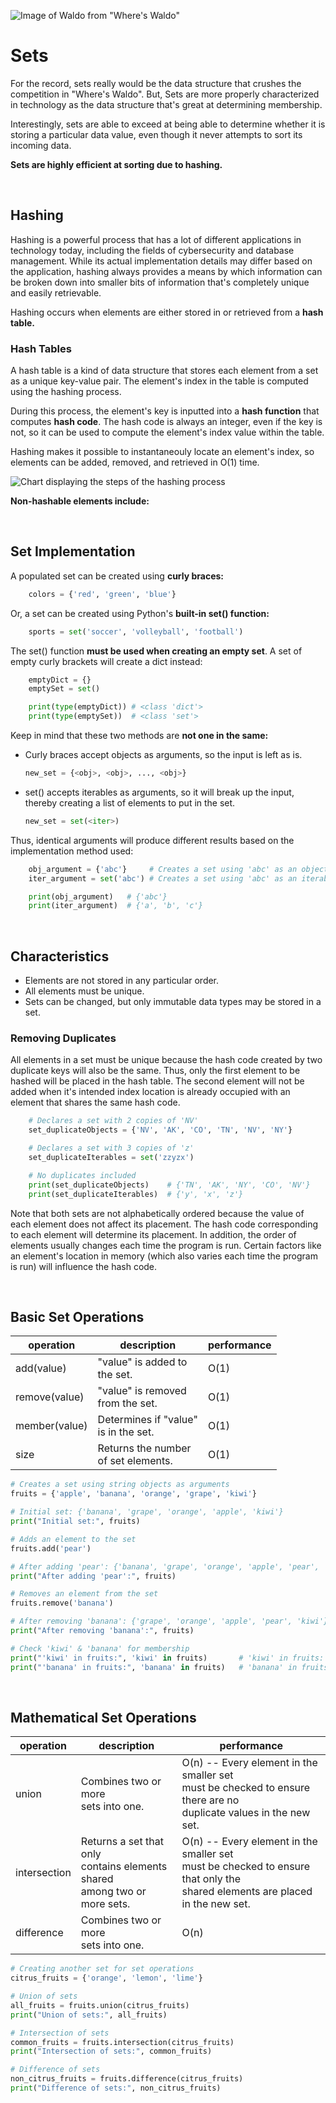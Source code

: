 ![Image of Waldo from "Where's Waldo"](../images/sets_intro.jpg)

# Sets
For the record, sets really would be the data structure that crushes the competition in "Where's Waldo". But, Sets are more properly characterized in technology as the data structure that's great at determining membership.
 
Interestingly, sets are able to exceed at being able to determine whether it is storing a particular data value, even though it never attempts to sort its incoming data.  

**Sets are highly efficient at sorting due to hashing.**

&nbsp;
## Hashing
Hashing is a powerful process that has a lot of different applications in technology today, including the fields of cybersecurity and database management. While its actual implementation details may differ based on the application, hashing always provides a means by which information can be broken down into smaller bits of information that's completely unique and easily retrievable.

Hashing occurs when elements are either stored in or retrieved from a **hash table.**

### Hash Tables
A hash table is a kind of data structure that stores each element from a set as a unique key-value pair. The element's index in the table is computed using the hashing process. 

During this process, the element's key is inputted into a **hash function** that computes **hash code**. The hash code is always an integer, even if the key is not, so it can be used to compute the element's index value within the table. 

Hashing makes it possible to instantaneouly locate an element's index, so elements can be added, removed, and retrieved in O(1) time. 

![Chart displaying the steps of the hashing process](../images/hashing_process.jpg)

**Non-hashable elements include:**

&nbsp;
## Set Implementation
A populated set can be created using **curly braces:**

```python
    colors = {'red', 'green', 'blue'}
```

Or, a set can be created using Python's **built-in set() function:** 

```python
    sports = set('soccer', 'volleyball', 'football')
```

The set() function **must be used when creating an empty set**. A
set of empty curly brackets will create a dict instead:
```python
    emptyDict = {}
    emptySet = set()

    print(type(emptyDict)) # <class 'dict'>
    print(type(emptySet))  # <class 'set'>
```

Keep in mind that these two methods are **not one in the same:**
* Curly braces accept objects as arguments, so the input is left as is.
    ```python
    new_set = {<obj>, <obj>, ..., <obj>}
    ```
* set() accepts iterables as arguments, so it will break up the input, 
thereby creating a list of elements to put in the set.
    ```python
    new_set = set(<iter>)
    ```

Thus, identical arguments will produce different results based
on the implementation method used:
```python
    obj_argument = {'abc'}     # Creates a set using 'abc' as an object
    iter_argument = set('abc') # Creates a set using 'abc' as an iterable

    print(obj_argument)   # {'abc'}
    print(iter_argument)  # {'a', 'b', 'c'}
```

&nbsp;
## Characteristics 
* Elements are not stored in any particular order.
* All elements must be unique.
* Sets can be changed, but only immutable data types may be stored in a set.


### Removing Duplicates
All elements in a set must be unique because the hash code created
by two duplicate keys will also be the same. Thus, only the first
element to be hashed will be placed in the hash table. The second element
will not be added when it's intended index location is already occupied
with an element that shares the same hash code.

```python
    # Declares a set with 2 copies of 'NV'
    set_duplicateObjects = {'NV', 'AK', 'CO', 'TN', 'NV', 'NY'}    

    # Declares a set with 3 copies of 'z'  
    set_duplicateIterables = set('zzyzx') 

    # No duplicates included
    print(set_duplicateObjects)    # {'TN', 'AK', 'NY', 'CO', 'NV'}
    print(set_duplicateIterables)  # {'y', 'x', 'z'}
```
Note that both sets are not alphabetically ordered because
the value of each element does not affect its placement. The
hash code corresponding to each element will determine its
placement. In addition, the order of elements usually changes
each time the program is run. Certain factors like an element's 
location in memory (which also varies each time the program is
run) will influence the hash code.

&nbsp;
## Basic Set Operations 
  operation   |     description     | performance
------------- | ------------------- | -------------
add(value)    | "value" is added to<br>the set. |  O(1)
remove(value) | "value" is removed<br>from the set.  |  O(1)
member(value) | Determines if "value"<br>is in the set.   |  O(1)
size          | Returns the number<br>of set elements.   |  O(1)

```python
# Creates a set using string objects as arguments
fruits = {'apple', 'banana', 'orange', 'grape', 'kiwi'}

# Initial set: {'banana', 'grape', 'orange', 'apple', 'kiwi'}
print("Initial set:", fruits) 

# Adds an element to the set
fruits.add('pear')

# After adding 'pear': {'banana', 'grape', 'orange', 'apple', 'pear', 'kiwi'}
print("After adding 'pear':", fruits)

# Removes an element from the set
fruits.remove('banana')

# After removing 'banana': {'grape', 'orange', 'apple', 'pear', 'kiwi'}
print("After removing 'banana':", fruits)

# Check 'kiwi' & 'banana' for membership
print("'kiwi' in fruits:", 'kiwi' in fruits)       # 'kiwi' in fruits: True
print("'banana' in fruits:", 'banana' in fruits)   # 'banana' in fruits: False
```

&nbsp;
## Mathematical Set Operations 
  operation   |     description     | performance
------------- | ------------------- | -------------
union         | Combines two or more<br>sets into one.   | O(n) -- Every element in the smaller set<br>must be checked to ensure there are no<br>duplicate values in the new set.
intersection  | Returns a set that only<br>contains elements shared<br>among two or more sets.   | O(n) -- Every element in the smaller set<br>must be checked to ensure that only the<br>shared elements are placed in the new set.      
difference    | Combines two or more<br>sets into one.   | O(n)

```python
# Creating another set for set operations
citrus_fruits = {'orange', 'lemon', 'lime'}

# Union of sets
all_fruits = fruits.union(citrus_fruits)
print("Union of sets:", all_fruits)

# Intersection of sets
common_fruits = fruits.intersection(citrus_fruits)
print("Intersection of sets:", common_fruits)

# Difference of sets
non_citrus_fruits = fruits.difference(citrus_fruits)
print("Difference of sets:", non_citrus_fruits)
```